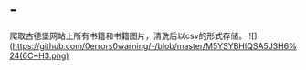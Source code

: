 # -
爬取古德堡网站上所有书籍和书籍图片，清洗后以csv的形式存储。
![](https://github.com/0errors0warning/-/blob/master/M5YSYBHIQSA5J3H6%24(6C~H3.png)
